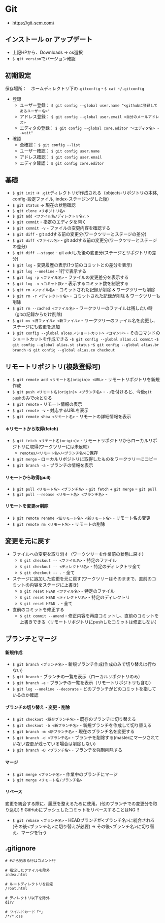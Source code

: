 # Git
- https://git-scm.com/

## インストール or アップデート
- 上記HPから、Downloads → os選択
- `$ git version`でバージョン確認

## 初期設定
保存場所：　ホームディレクトリ下の`.gitconfig` - `$ cat ~/.gitconfig`
- 登録
  - ユーザー登録： `$ git config --global user.name "<githubに登録してあるユーザー名>"`
  - アドレス登録： `$ git config --global user.email <自分のメールアドレス>`
  - エディタの登録： `$ git config --global core.editor "<エディタ名> --wait"`  
- 確認
  - 全確認： `$ git config --list`
  - ユーザー確認： `$ git config user.name`
  - アドレス確認： `$ git config user.email`
  - エディタ確認： `$ git config core.editor`

## 基礎
- `$ git init` → `.git`ディレクトリが作成される（objects-リポジトリの本体, config-設定ファイル, index-ステージングした後）
- `$ git status` → 現在の状態確認
- `$ git clone <リポジトリ名>`
- `$ git add <ファイル名/ディレクトリ名/.>`
- `$ git commit` - 指定のエディタを開く
- `$ git commit -v` - ファイルの変更内容を確認する
- `$ git diff` - git addする前の変更分(ワークツリーとステージの差分)
- `$ git diff <ファイル名>` - git addする前の変更分(ワークツリーとステージの差分)
- `$ git diff --staged` - git addした後の変更分(ステージとリポジトリの差分)
- `$ git log` - 変更履歴の表示(1つ前のコミットとの差分を表示)
- `$ git log --oneline` - 1行で表示する
- `$ git log -p <ファイル名>` - ファイルの変更差分を表示する
- `$ git log -n <コミット数>` - 表示するコミット数を制限する
- `$ git rm <ファイル名>` - コミットされた記録が削除 & ワークツリーも削除
- `$ git rm -r <ディレクトリ名>` - コミットされた記録が削除 & ワークツリーも削除
- `$ git rm --cached <ファイル名>` - ワークツリーのファイルは残したい時（gitの記録からだけ削除)
- `$ git mv <旧ファイル> <新ファイル>` - ワークツリーのファイル名を変更し、ステージにも変更を追加
- `$ git config --global aloas.<ショートカット> <コマンド>` - そのコマンドのショートカットを作成できる
-`$ git config --global alias.ci commit`
-`$ git config --global alias.st status`
-`$ git config --global alias.br branch`
-`$ git config --global alias.co checkout`

## リモートリポジトリ(複数登録可)
- `$ git remote add <リモート名(origin)> <URL>` - リモートリポジトリを新規作成
- `$ git push <リモート名(origin)> <ブランチ名>` - `-u`を付けると、今後`git push`のみでokとなる
- `$ git remote` - リモート情報の表示
- `$ git remote -v` - 対応するURLを表示
- `$ git remote show <リモート名>` - リモートの詳細情報を表示
  
#### ＊リモートから取得(fetch)
- `$ git fetch <リモート名(origin)>` - リモートリポジトリからローカルリポジトリに取得(ワークツリーには未反映)
  - `remotes/<リモート名>/<ブランチ名>`に保存
- `$ git merge` - ローカルリポジトリに取得したものをワークツリーにコピー
- `$ git branch -a` - ブランチの情報を表示

#### リモートから取得(pull)
- `$ git pull <リモート名> <ブランチ名>` - `git fetch` + `git merge` = `git pull`
- `$ git pull --rebase <リモート名> <ブランチ名>` - 
  
#### リモートを変更or削除
- `$ git remote rename <旧リモート名> <新リモート名>` - リモート名の変更
- `$ git remote rm <リモート名>` - リモートの削除
  
## 変更を元に戻す
- ファイルへの変更を取り消す（ワークツリーを作業前の状態に戻す）
  - `$ git checkout -- <ファイル名>` - 特定のファイル
  - `$ git checkout -- <ディレクトリ名>` - 特定のディレクトリ全て
  - `$ git checkout -- .` - 全て
- ステージに追加した変更を元に戻す(ワークツリーはそのままで、直前のコミットの内容をステージに上書き)
  - `$ git reset HEAD <ファイル名>` - 特定のファイル
  - `$ git reset HEAD <ディレクトリ名>` - 特定のディレクトリ
  - `$ git reset HEAD .` - 全て
- 直前のコミットを修正する
  - `$ git commit --amend` - 修正内容を再度コミットし、直前のコミットを上書きできる（リモートリポジトリにpushしたコミットは修正しない）

## ブランチとマージ

#### 新規作成
- `$ git branch <ブランチ名>` - 新規ブランチ作成(作成のみで切り替えは行わない)
- `$ git branch` - ブランチの一覧を表示（ローカルリポジトリのみ）
- `$ git branch -a` -  ブランチの一覧を表示（リモートリポジトリも含む）
- `$ git log --oneline --decorate` - どのブランチがどのコミットを指しているのか確認

#### ブランチの切り替え・変更・削除
- `$ git checkout <既存ブランチ名>` - 既存のブランチに切り替える
- `$ git checkout -b <新ブランチ名>` - 新規ブランチを作成して切り替える
- `$ git branch -m <新ブランチ名>` - 現在のブランチ名を変更する
- `$ git branch -d <ブランチ名>` - ブランチを削除する(masterにマージされていない変更が残っている場合は削除しない)
- `$ git branch -D <ブランチ名>` - ブランチを強制削除する

#### マージ
- `$ git merge <ブランチ名>` - 作業中のブランチにマージ
- `$ git merge <リモート名/ブランチ名>`  

#### リベース
変更を統合する際に、履歴を整えるために使用。(他のブランチでの変更分を取り込む)
!! GitHubにプッシュしたコミットをリベースすることはNG !!
- `$ git rebase <ブランチ名>` - HEADブランチが<ブランチ名>に統合される(その後<ブランチ名>に切り替えが必要)
  → その後<ブランチ名>に切り替え、マージを行う

  
## .gitignore
  ```.gitignore
  # #から始まる行はコメント行
  
  # 指定したファイルを除外
  index.html
  
  # ルートディレクトリを指定
  /root.html
  
  # ディレクトリ以下を除外
  dir/
  
  # ワイルドカード「*」
  /*/*.css
  ```
